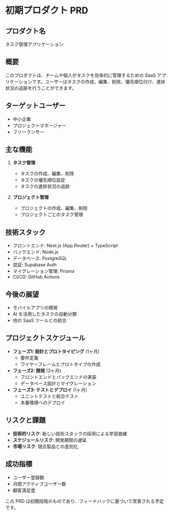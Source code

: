 # 初期プロダクト PRD

## プロダクト名
タスク管理アプリケーション

## 概要
このプロダクトは、チームや個人がタスクを効率的に管理するための SaaS アプリケーションです。ユーザーはタスクの作成、編集、削除、優先順位付け、進捗状況の追跡を行うことができます。

## ターゲットユーザー
- 中小企業
- プロジェクトマネージャー
- フリーランサー

## 主な機能
1. **タスク管理**
   - タスクの作成、編集、削除
   - タスクの優先順位設定
   - タスクの進捗状況の追跡

2. **プロジェクト管理**
   - プロジェクトの作成、編集、削除
   - プロジェクトごとのタスク管理

## 技術スタック
- フロントエンド: Next.js (App Router) + TypeScript
- バックエンド: Node.js
- データベース: PostgreSQL
- 認証: Supabase Auth
- マイグレーション管理: Prisma
- CI/CD: GitHub Actions

## 今後の展望
- モバイルアプリの開発
- AI を活用したタスクの自動分類
- 他の SaaS ツールとの統合

## プロジェクトスケジュール
- **フェーズ1: 設計とプロトタイピング** (1ヶ月)
  - 要件定義
  - ワイヤーフレームとプロトタイプの作成
- **フェーズ2: 開発** (3ヶ月)
  - フロントエンドとバックエンドの実装
  - データベース設計とマイグレーション
- **フェーズ3: テストとデプロイ** (1ヶ月)
  - ユニットテストと統合テスト
  - 本番環境へのデプロイ

## リスクと課題
- **技術的リスク**: 新しい技術スタックの採用による学習曲線
- **スケジュールリスク**: 開発期間の遅延
- **市場リスク**: 競合製品との差別化

## 成功指標
- ユーザー登録数
- 月間アクティブユーザー数
- 顧客満足度

この PRD は初期段階のものであり、フィードバックに基づいて改善される予定です。

